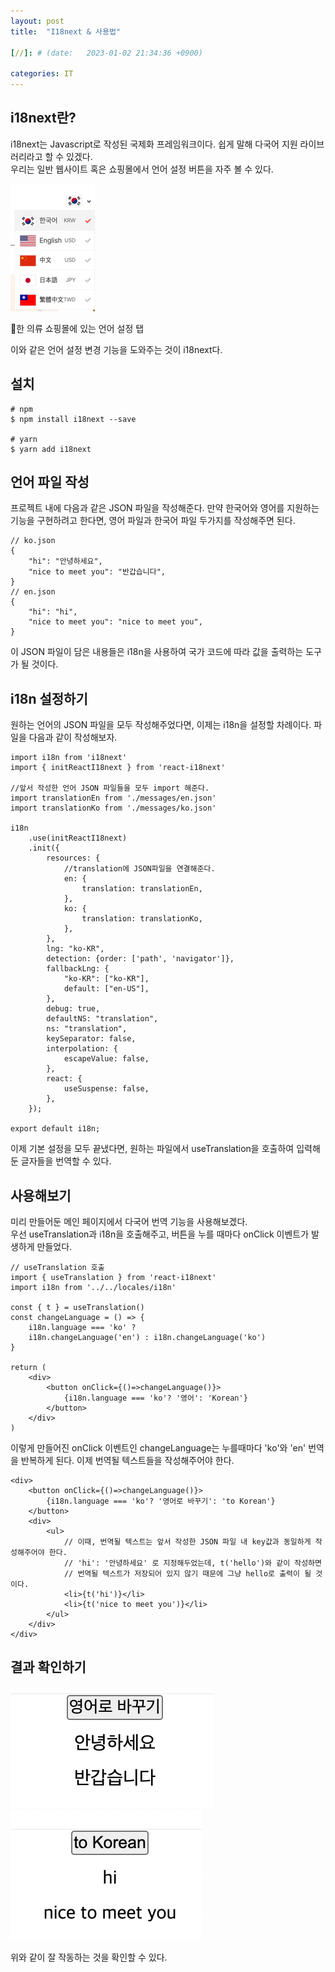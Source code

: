 ```yaml
---
layout: post
title:  "I18next & 사용법"

[//]: # (date:   2023-01-02 21:34:36 +0900)

categories: IT
---
```


[//]: # (<h1>Introduction</h1>)

## i18next란?

i18next는 Javascript로 작성된 국제화 프레임워크이다. 쉽게 말해 다국어 지원 라이브러리라고 할 수 있겠다.   
우리는 일반 웹사이트 혹은 쇼핑몰에서 언어 설정 버튼을 자주 볼 수 있다. 

<img src="/assets/itPost/itPost_i18n_ex.png">

🔺한 의류 쇼핑몰에 있는 언어 설정 탭

이와 같은 언어 설정 변경 기능을 도와주는 것이 i18next다.


## 설치 

    # npm
    $ npm install i18next --save

    # yarn
    $ yarn add i18next



## 언어 파일 작성

프로젝트 내에 다음과 같은 JSON 파일을 작성해준다.
만약 한국어와 영어를 지원하는 기능을 구현하려고 한다면, 영어 파일과 한국어 파일 두가지를 작성해주면 된다.

    // ko.json
    {
        "hi": "안녕하세요",
        "nice to meet you": "반갑습니다",
    }
    // en.json
    {
        "hi": "hi",
        "nice to meet you": "nice to meet you",
    }

이 JSON 파일이 담은 내용들은 i18n을 사용하여 국가 코드에 따라 값을 출력하는 도구가 될 것이다.


## i18n 설정하기

원하는 언어의 JSON 파일을 모두 작성해주었다면, 이제는 i18n을 설정할 차례이다.
파일을 다음과 같이 작성해보자.


    import i18n from 'i18next'
    import { initReactI18next } from 'react-i18next'

    //앞서 작성한 언어 JSON 파일들을 모두 import 해준다.
    import translationEn from './messages/en.json'
    import translationKo from './messages/ko.json'
    
    i18n
        .use(initReactI18next)
        .init({
            resources: {
                //translation에 JSON파일을 연결해준다.
                en: {
                    translation: translationEn,
                },
                ko: {
                    translation: translationKo,
                },
            },
            lng: "ko-KR",
            detection: {order: ['path', 'navigator']},
            fallbackLng: {
                "ko-KR": ["ko-KR"],
                default: ["en-US"],
            },
            debug: true,
            defaultNS: "translation",
            ns: "translation",
            keySeparator: false,
            interpolation: {
                escapeValue: false,
            },
            react: {
                useSuspense: false,
            },
        });
    
    export default i18n;


이제 기본 설정을 모두 끝냈다면, 원하는 파일에서 useTranslation을 호출하여 입력해둔 글자들을 번역할 수 있다.


## 사용해보기

미리 만들어둔 메인 페이지에서 다국어 번역 기능을 사용해보겠다.   
우선 useTranslation과 i18n을 호출해주고, 버튼을 누를 때마다 onClick 이벤트가 발생하게 만들었다.

    // useTranslation 호출
    import { useTranslation } from 'react-i18next'
    import i18n from '../../locales/i18n'

    const { t } = useTranslation()
    const changeLanguage = () => {
        i18n.language === 'ko' ?
        i18n.changeLanguage('en') : i18n.changeLanguage('ko')
    }

    return (
        <div>
            <button onClick={()=>changeLanguage()}>
                {i18n.language === 'ko'? '영어': 'Korean'}
            </button>
        </div>
    )

이렇게 만들어진 onClick 이벤트인 changeLanguage는 누를때마다 'ko'와 'en' 번역을 반복하게 된다.
이제 번역될 텍스트들을 작성해주어야 한다.

    <div>
        <button onClick={()=>changeLanguage()}>
            {i18n.language === 'ko'? '영어로 바꾸기': 'to Korean'}
        </button>
        <div>
            <ul>
                // 이때, 번역될 텍스트는 앞서 작성한 JSON 파일 내 key값과 동일하게 작성해주어야 한다.
                // 'hi': '안녕하세요' 로 지정해두었는데, t('hello')와 같이 작성하면 
                // 번역될 텍스트가 저장되어 있지 않기 때문에 그냥 hello로 출력이 될 것이다.
                <li>{t('hi')}</li>
                <li>{t('nice to meet you')}</li>
            </ul>
        </div>
    </div>


## 결과 확인하기

<img src="/assets/itPost/itPost_i18n_1.png">
<img src="/assets/itPost/itPost_i18n_2.png">

위와 같이 잘 작동하는 것을 확인할 수 있다.